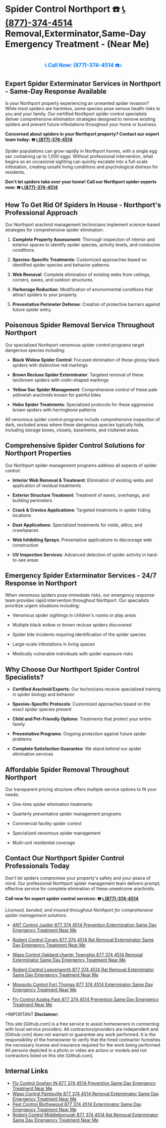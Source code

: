 # Spider Control Northport ☎️ [📞 (877)-374-4514](https://pest-control-4514.netlify.app) Removal,Exterminator,Same-Day Emergency Treatment - (Near Me)
# 

<p align="center" style="font-size: 1.2em; font-weight: bold; margin: 20px 0;">
  <a href="https://pest-control-4514.netlify.app" target="_blank" style="color: #007BFF; text-decoration: none;">📞 Call Now: (877)-374-4514 ☎️💧</a>
</p>

## Expert Spider Exterminator Services in Northport - Same-Day Response Available

Is your Northport property experiencing an unwanted spider invasion? While most spiders are harmless, some species pose serious health risks to you and your family. Our certified Northport spider control specialists deliver comprehensive elimination strategies designed to remove existing spiders and prevent future infestations throughout your home or business.

**Concerned about spiders in your Northport property? Contact our expert team today: ☎️ [📞 (877)-374-4514](https://pest-control-4514.netlify.app)**

Spider populations can grow rapidly in Northport homes, with a single egg sac containing up to 1,000 eggs. Without professional intervention, what begins as an occasional sighting can quickly escalate into a full-scale infestation, creating unsafe living conditions and psychological distress for residents.

**Don't let spiders take over your home! Call our Northport spider experts now: ☎️ [📞 (877)-374-4514](https://pest-control-4514.netlify.app)**

## How To Get Rid Of Spiders In House - Northport's Professional Approach

Our Northport arachnid management technicians implement science-based strategies for comprehensive spider elimination:

1. **Complete Property Assessment**: Thorough inspection of interior and exterior spaces to identify spider species, activity levels, and conducive conditions.

2. **Species-Specific Treatments**: Customized approaches based on identified spider species and behavior patterns.

3. **Web Removal**: Complete elimination of existing webs from ceilings, corners, eaves, and outdoor structures.

4. **Harborage Reduction**: Modification of environmental conditions that attract spiders to your property.

5. **Preventative Perimeter Defense**: Creation of protective barriers against future spider entry.

## Poisonous Spider Removal Service Throughout Northport

Our specialized Northport venomous spider control programs target dangerous species including:

- **Black Widow Spider Control**: Focused elimination of these glossy black spiders with distinctive red markings

- **Brown Recluse Spider Exterminator**: Targeted removal of these tan/brown spiders with violin-shaped markings

- **Yellow Sac Spider Management**: Comprehensive control of these pale yellowish arachnids known for painful bites

- **Hobo Spider Treatments**: Specialized protocols for these aggressive brown spiders with herringbone patterns

All venomous spider control programs include comprehensive inspection of dark, secluded areas where these dangerous species typically hide, including storage boxes, closets, basements, and cluttered areas.

## Comprehensive Spider Control Solutions for Northport Properties

Our Northport spider management programs address all aspects of spider control:

- **Interior Web Removal & Treatment**: Elimination of existing webs and application of residual treatments

- **Exterior Structure Treatment**: Treatment of eaves, overhangs, and building perimeters

- **Crack & Crevice Applications**: Targeted treatments in spider hiding locations

- **Dust Applications**: Specialized treatments for voids, attics, and crawlspaces

- **Web Inhibiting Sprays**: Preventative applications to discourage web construction

- **UV Inspection Services**: Advanced detection of spider activity in hard-to-see areas

## Emergency Spider Exterminator Services - 24/7 Response in Northport

When venomous spiders pose immediate risks, our emergency response team provides rapid intervention throughout Northport. Our specialists prioritize urgent situations including:

- Venomous spider sightings in children's rooms or play areas

- Multiple black widow or brown recluse spiders discovered

- Spider bite incidents requiring identification of the spider species

- Large-scale infestations in living spaces

- Medically vulnerable individuals with spider exposure risks

## Why Choose Our Northport Spider Control Specialists?

- **Certified Arachnid Experts**: Our technicians receive specialized training in spider biology and behavior

- **Species-Specific Protocols**: Customized approaches based on the exact spider species present

- **Child and Pet-Friendly Options**: Treatments that protect your entire family

- **Preventative Programs**: Ongoing protection against future spider problems

- **Complete Satisfaction Guarantee**: We stand behind our spider elimination services

## Affordable Spider Removal Throughout Northport

Our transparent pricing structure offers multiple service options to fit your needs:

- One-time spider elimination treatments

- Quarterly preventative spider management programs

- Commercial facility spider control

- Specialized venomous spider management

- Multi-unit residential coverage

## Contact Our Northport Spider Control Professionals Today

Don't let spiders compromise your property's safety and your peace of mind. Our professional Northport spider management team delivers prompt, effective service for complete elimination of these unwelcome arachnids.

**Call now for expert spider control services: ☎️ [📞 (877)-374-4514](https://pest-control-4514.netlify.app)**

*Licensed, bonded, and insured throughout Northport for comprehensive spider management solutions.*


- [ANT Control Jupiter 877 374 4514 Prevention Extermination Same Day Emergency Treatment Near Me](https://github.com/allyoucaneatsushiin/pest-control/blob/main/ANT-Control-Jupiter-877-374-4514-Prevention-Extermination-Same-Day-Emergency-Treatment-Near-Me.md)
- [Rodent Control Coram 877 374 4514 Rat Removal Exterminator Same Day Emergency Treatment Near Me](https://github.com/allyoucaneatsushiin/pest-control/blob/main/Rodent-Control-Coram-877-374-4514-Rat-Removal-Exterminator-Same-Day-Emergency-Treatment-Near-Me.md)
- [Wasp Control Oakland charter Township 877 374 4514 Removal Exterminator Same Day Emergency Treatment Near Me](https://github.com/allyoucaneatsushiin/pest-control/blob/main/Wasp-Control-Oakland-charter-Township-877-374-4514-Removal-Exterminator-Same-Day-Emergency-Treatment-Near-Me.md)


- [Rodent Control Leavenworth 877 374 4514 Rat Removal Exterminator Same Day Emergency Treatment Near Me](https://github.com/allyoucaneatsushiin/pest-control/blob/main/Rodent-Control-Leavenworth-877-374-4514-Rat-Removal-Exterminator-Same-Day-Emergency-Treatment-Near-Me.md)
- [Mosquito Control Fort Thomas 877 374 4514 Exterminator Same Day Emergency Treatment Near Me](https://github.com/allyoucaneatsushiin/pest-control/blob/main/Mosquito-Control-Fort-Thomas-877-374-4514-Exterminator-Same-Day-Emergency-Treatment-Near-Me.md)
- [Fly Control Azalea Park 877 374 4514 Prevention Same Day Emergency Treatment Near Me](https://github.com/allyoucaneatsushiin/pest-control/blob/main/Fly-Control-Azalea-Park-877-374-4514-Prevention-Same-Day-Emergency-Treatment-Near-Me.md)


*IMPORTANT **Disclaimer:**  

This site [Github.com] is a free service to assist homeowners in connecting with local service providers. All contractors/providers are independent and [Github.com] does not warrant or guarantee any work performed. It is the responsibility of the homeowner to verify that the hired contractor furnishes the necessary license and insurance required for the work being performed. All persons depicted in a photo or video are actors or models and not contractors listed on this site [Github.com].


## Internal Links
- [Fly Control Goshen IN 877 374 4514 Prevention Same Day Emergency Treatment Near Me](https://github.com/allyoucaneatsushiin/pest-control/blob/main/Fly-Control-Goshen-IN-877-374-4514-Prevention-Same-Day-Emergency-Treatment-Near-Me.md)
- [Wasp Control Paintsville 877 374 4514 Removal Exterminator Same Day Emergency Treatment Near Me](https://github.com/allyoucaneatsushiin/pest-control/blob/main/Wasp-Control-Paintsville-877-374-4514-Removal-Exterminator-Same-Day-Emergency-Treatment-Near-Me.md)
- [Pest Control Blythewood 877 374 4514 Exterminator Same Day Emergency Treatment Near Me](https://github.com/allyoucaneatsushiin/pest-control/blob/main/Pest-Control-Blythewood-877-374-4514-Exterminator-Same-Day-Emergency-Treatment-Near-Me.md)
- [Rodent Control Middleborough 877 374 4514 Rat Removal Exterminator Same Day Emergency Treatment Near Me](https://github.com/allyoucaneatsushiin/pest-control/blob/main/Rodent-Control-Middleborough-877-374-4514-Rat-Removal-Exterminator-Same-Day-Emergency-Treatment-Near-Me.md)
